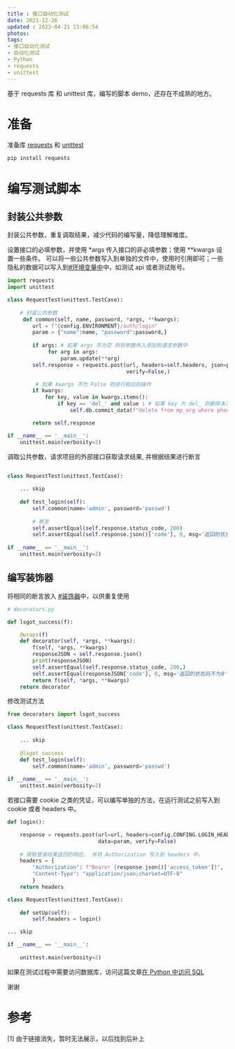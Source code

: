 ```yaml
---
title : 接口自动化测试
date: 2021-12-26
updated : 2023-04-21 13:06:54
photos: 
tags: 
- 接口自动化测试
- 自动化测试
- Python
- requests
- unittest
---
```


基于 requests 库 和 unittest 库，编写的脚本 demo，还存在不成熟的地方。

<!--more-->


# 准备

准备库 [requests](https://docs.python-requests.org/zh_CN/latest/) 和 [unittest](https://docs.python.org/zh-cn/3/library/unittest.html)

```python
pip install requests
```

# 编写测试脚本

## 封装公共参数

封装公共参数，重复调取结果，减少代码的编写量，降低理解难度。

设置接口的必填参数，并使用 *args 传入接口的非必填参数；使用 \**kwargs 设置一些条件。
可以将一些公共参数写入到单独的文件中，使用时引用即可；一些隐私的数据可以写入到[#环境变量中](/tags/环境变量)中，如测试 api 或者测试账号。

```python
import requests
import unittest

class RequestTest(unittest.TestCase):
	
 	# 封装公共参数
	 def common(self, name, password, *args, **kwargs):
		url = f"{config.ENVIRONMENT}/auth/login"
		param = {"name":name, "password":password,}
		
		if args: # 如果 args 不为空 则将参数传入添加到请求参数中
			 for arg in args:
				 param.update(**arg)
		self.response = requests.post(url, headers=self.headers, json=param, 
									  verify=False,)

		 # 如果 kwargs 不为 False 则进行相应的操作
		if kwargs:
			for key, value in kwargs.items():
				if key == 'del_' and value : # 如果 key 为 del_ 则删除本次测试所产生的数据
					self.db.commit_data(f"delete from mp_org where phone='{phone}'")

		return self.response

if __name__ == '__main__':
	unittest.main(verbosity=2)
```

调取公共参数，请求项目的外部接口获取请求结果, 并根据结果进行断言

```python

class RequestTest(unittest.TestCase):
	
	... skip
	
	def test_login(self):
		self.common(name='admin', password='passwd')
		
		# 断言
		self.assertEqual(self.response.status_code, 200)
 		self.assertEqual(self.response.json()['code'], 0, msg='返回的状态码不为0')
		
if __name__ == '__main__':
	unittest.main(verbosity=2)
```

## 编写装饰器

将相同的断言放入 [#装饰器](https://docs.python.org/zh-cn/3/library/typing.html#functions-and-decorators)中，以供重复使用

```python
# decorators.py

def lsgot_success(f):

	@wraps(f)
	def decorator(self, *args, **kwargs):
		f(self, *args, **kwargs)
		responseJSON = self.response.json()
		print(responseJSON)
		self.assertEqual(self.response.status_code, 200,)
		self.assertEqual(responseJSON['code'], 0, msg='返回的状态码不为0')
		return f(self, *args, **kwargs)
	return decorator
```

修改测试方法

```python
from decorators import lsgot_success

class RequestTest(unittest.TestCase):
	
	... skip
	
	@lsgot_success
	def test_login(self):
		self.common(name='admin', password='passwd')
		
if __name__ == '__main__':
	unittest.main(verbosity=2)
```

若接口需要 cookie 之类的凭证，可以编写单独的方法，在运行测试之前写入到 cookie 或者 headers 中。

```python
def login():

	response = requests.post(url=url, headers=config.CONFING.LOGIN_HEADERS, 
							 data=param, verify=False)
	
	# 获取登录结果返回的响应， 并将 Authorization 写入到 headers 中。
	headers = {
		"Authorization": f"Bearer {response.json()['access_token']}",
		"Content-Type": "application/json;charset=UTF-8"
		}
	return headers

class RequestTest(unittest.TestCase):
	
	def setUp(self):
		self.headers = login()

... skip

if __name__ == '__main__':
	
	unittest.main(verbosity=2)
```

如果在测试过程中需要访问数据库，访问这篇文章[在 Python 中访问 SQL]()

谢谢

# 参考

[1] 由于链接消失，暂时无法展示，以后找到后补上

